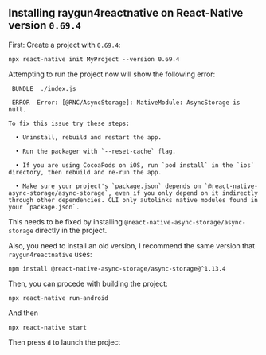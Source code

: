 ## Installing raygun4reactnative on React-Native version `0.69.4`

First: Create a project with `0.69.4`: 

```
npx react-native init MyProject --version 0.69.4
```

Attempting to run the project now will show the following error:

```
 BUNDLE  ./index.js 

 ERROR  Error: [@RNC/AsyncStorage]: NativeModule: AsyncStorage is null.

To fix this issue try these steps:

  • Uninstall, rebuild and restart the app.

  • Run the packager with `--reset-cache` flag.

  • If you are using CocoaPods on iOS, run `pod install` in the `ios` directory, then rebuild and re-run the app.

  • Make sure your project's `package.json` depends on `@react-native-async-storage/async-storage`, even if you only depend on it indirectly through other dependencies. CLI only autolinks native modules found in your `package.json`.
```

This needs to be fixed by installing `@react-native-async-storage/async-storage` directly in the project.

Also, you need to install an old version, I recommend the same version that `raygun4reactnative` uses:

```
npm install @react-native-async-storage/async-storage@^1.13.4
```

Then, you can procede with building the project:

```
npx react-native run-android
```

And then

```
npx react-native start
```

Then press `d` to launch the project
